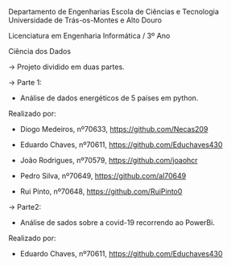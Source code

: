 Departamento de Engenharias Escola de Ciências e Tecnologia Universidade de Trás-os-Montes e Alto Douro

Licenciatura em Engenharia Informática / 3º Ano

Ciência dos Dados

-> Projeto dividido em duas partes. 

-> Parte 1:
- Análise de dados energéticos de 5 países em python.

Realizado por:

- Diogo Medeiros, nº70633, https://github.com/Necas209

- Eduardo Chaves, nº70611, https://github.com/Educhaves430

- João Rodrigues, nº70579, https://github.com/joaohcr

- Pedro Silva, nº70649, https://github.com/al70649

- Rui Pinto, nº70648, https://github.com/RuiPinto0

-> Parte2:
- Análise de sados sobre a covid-19 recorrendo ao PowerBi.

Realizado por:

- Eduardo Chaves, nº70611, https://github.com/Educhaves430
